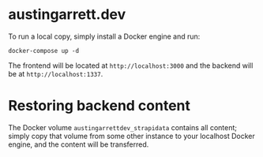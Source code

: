 # austingarrett.dev

To run a local copy, simply install a Docker engine and run:

`docker-compose up -d`

The frontend will be located at `http://localhost:3000` and the backend will be at `http://localhost:1337`.

# Restoring backend content

The Docker volume `austingarrettdev_strapidata` contains all content; simply copy that volume from some other instance to your localhost Docker engine, and the content will be transferred.
